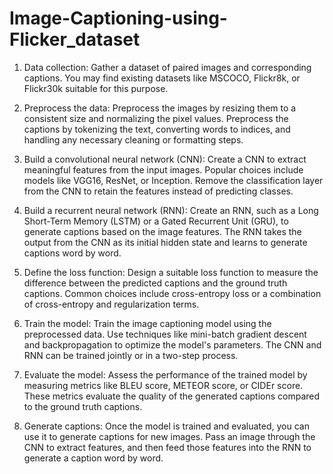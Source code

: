 # Image-Captioning-using-Flicker_dataset

1) Data collection: Gather a dataset of paired images and corresponding captions. You may find existing datasets like MSCOCO, Flickr8k, or Flickr30k suitable for this purpose.

2) Preprocess the data: Preprocess the images by resizing them to a consistent size and normalizing the pixel values. Preprocess the captions by tokenizing the text, converting words to indices, and handling any necessary cleaning or formatting steps.

3) Build a convolutional neural network (CNN): Create a CNN to extract meaningful features from the input images. Popular choices include models like VGG16, ResNet, or Inception. Remove the classification layer from the CNN to retain the features instead of predicting classes.

4) Build a recurrent neural network (RNN): Create an RNN, such as a Long Short-Term Memory (LSTM) or a Gated Recurrent Unit (GRU), to generate captions based on the image features. The RNN takes the output from the CNN as its initial hidden state and learns to generate captions word by word.

5) Define the loss function: Design a suitable loss function to measure the difference between the predicted captions and the ground truth captions. Common choices include cross-entropy loss or a combination of cross-entropy and regularization terms.

6) Train the model: Train the image captioning model using the preprocessed data. Use techniques like mini-batch gradient descent and backpropagation to optimize the model's parameters. The CNN and RNN can be trained jointly or in a two-step process.

7) Evaluate the model: Assess the performance of the trained model by measuring metrics like BLEU score, METEOR score, or CIDEr score. These metrics evaluate the quality of the generated captions compared to the ground truth captions.

8) Generate captions: Once the model is trained and evaluated, you can use it to generate captions for new images. Pass an image through the CNN to extract features, and then feed those features into the RNN to generate a caption word by word.
